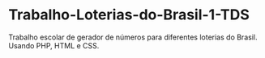 # Trabalho-Loterias-do-Brasil-1-TDS
Trabalho escolar de gerador de números para diferentes loterias do Brasil. Usando PHP, HTML e CSS.
